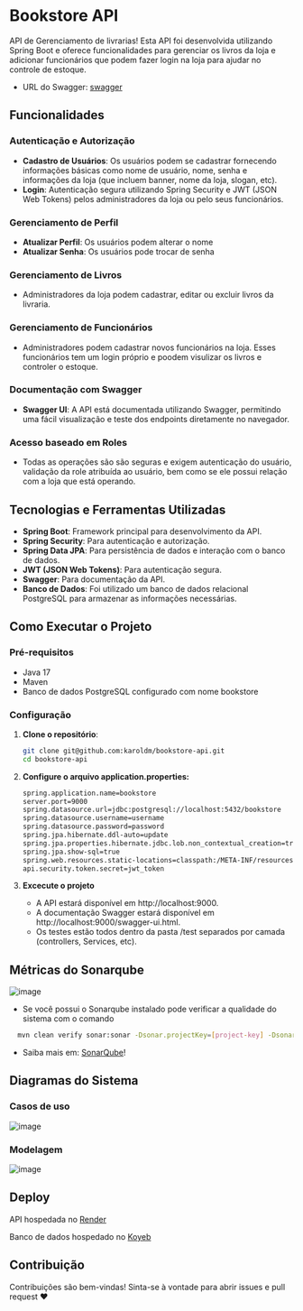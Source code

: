 # Bookstore API

API de Gerenciamento de livrarias! Esta API foi desenvolvida utilizando Spring Boot e oferece funcionalidades para gerenciar os livros da loja e adicionar funcionários que podem fazer login na loja para ajudar no controle de estoque.

- URL do Swagger: [swagger](https://bookstore-api-0pfv.onrender.com/swagger-ui.html)

## Funcionalidades

### Autenticação e Autorização
- **Cadastro de Usuários**: Os usuários podem se cadastrar fornecendo informações básicas como nome de usuário, nome, senha e informações da loja (que incluem banner, nome da loja, slogan, etc).
- **Login**: Autenticação segura utilizando Spring Security e JWT (JSON Web Tokens) pelos administradores da loja ou pelo seus funcionários.

### Gerenciamento de Perfil
- **Atualizar Perfil**: Os usuários podem alterar o nome
- **Atualizar Senha**: Os usuários pode trocar de senha

### Gerenciamento de Livros
- Administradores da loja podem cadastrar, editar ou excluir livros da livraria.

### Gerenciamento de Funcionários
- Administradores podem cadastrar novos funcionários na loja. Esses funcionários tem um login próprio e poodem visulizar os livros e controler o estoque.

### Documentação com Swagger
- **Swagger UI**: A API está documentada utilizando Swagger, permitindo uma fácil visualização e teste dos endpoints diretamente no navegador.

### Acesso baseado em Roles
- Todas as operações são são seguras e exigem autenticação do usuário, validação da role atribuída ao usuário, bem como se ele possui relação com a loja que está operando.

## Tecnologias e Ferramentas Utilizadas

- **Spring Boot**: Framework principal para desenvolvimento da API.
- **Spring Security**: Para autenticação e autorização.
- **Spring Data JPA**: Para persistência de dados e interação com o banco de dados.
- **JWT (JSON Web Tokens)**: Para autenticação segura.
- **Swagger**: Para documentação da API.
- **Banco de Dados**: Foi utilizado um banco de dados relacional PostgreSQL para armazenar as informações necessárias.

## Como Executar o Projeto

### Pré-requisitos
- Java 17
- Maven
- Banco de dados PostgreSQL configurado com nome bookstore

### Configuração

1. **Clone o repositório**:
   ```bash
   git clone git@github.com:karoldm/bookstore-api.git
   cd bookstore-api
   ```

2. **Configure o arquivo application.properties:**
    ```bash
    spring.application.name=bookstore
    server.port=9000
    spring.datasource.url=jdbc:postgresql://localhost:5432/bookstore
    spring.datasource.username=username
    spring.datasource.password=password
    spring.jpa.hibernate.ddl-auto=update
    spring.jpa.properties.hibernate.jdbc.lob.non_contextual_creation=true
    spring.jpa.show-sql=true
    spring.web.resources.static-locations=classpath:/META-INF/resources/,classpath:/resources/,classpath:/static/,classpath:/public/
    api.security.token.secret=jwt_token
   ```
3. **Excecute o projeto**
   - A API estará disponível em http://localhost:9000.
   - A documentação Swagger estará disponível em http://localhost:9000/swagger-ui.html.
   - Os testes estão todos dentro da pasta /test separados por camada (controllers, Services, etc).


## Métricas do Sonarqube

![image](https://github.com/user-attachments/assets/c6935aa5-07d7-40aa-bb2d-b18c4d56f91e)

- Se você possui o Sonarqube instalado pode verificar a qualidade do sistema com o comando
```bash
  mvn clean verify sonar:sonar -Dsonar.projectKey=[project-key] -Dsonar.projectName='[project-name]' -Dsonar.host.url=http://localhost:9001 -Dsonar.token=[project-token] -Dsonar.coverage.jacoco.xmlReportPaths=target/site/jacoco/jacoco.xml -Dsonar.java.binaries=target/classes -Dsonar.junit.reportPaths=target/surefire-reports -Dsonar.verbose=true 
```
- Saiba mais em: [SonarQube](https://www.sonarsource.com/)!


## Diagramas do Sistema

### Casos de uso
![image](https://github.com/user-attachments/assets/c56e4c73-6d4c-46ee-a112-201d4afc40c6)

### Modelagem
![image](https://github.com/user-attachments/assets/5a5708fb-ec6b-48af-bc37-dd6e26916889)


## Deploy
API hospedada no [Render](https://render.com/)

Banco de dados hospedado no [Koyeb](https://app.koyeb.com/)


## Contribuição
Contribuições são bem-vindas! Sinta-se à vontade para abrir issues e pull request ❤️
